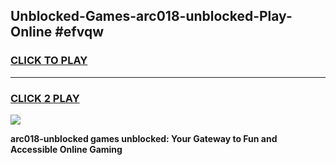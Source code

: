 
## Unblocked-Games-arc018-unblocked-Play-Online #efvqw
<h3>
<a href="https://news.freeplayer.one?title=arc018-unblocked&ref=3">CLICK TO PLAY</a></h3>
<hr>

<h3>
<a href="https://news.freeplayer.one?title=arc018-unblocked&ref=3">CLICK 2 PLAY</a>
  
</h3>

<a href="https://news.freeplayer.one?title=arc018-unblocked&ref=3"><img src="https://clearcache.store/games.png"></a>


**arc018-unblocked games unblocked: Your Gateway to Fun and Accessible Online Gaming**
